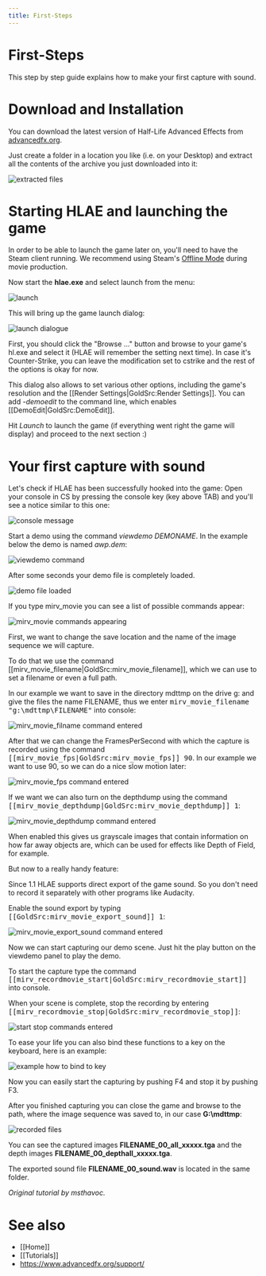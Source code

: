 ```yaml
---
title: First-Steps
---
```


# First-Steps

This step by step guide explains how to make your first capture with sound.

# Download and Installation

You can download the latest version of Half-Life Advanced Effects from [advancedfx.org](http://advancedfx.org/).

Just create a folder in a location you like (i.e. on your Desktop) and extract all the contents of the archive you just downloaded into it:

![extracted files](https://user-images.githubusercontent.com/3610128/63040967-00a39280-bec7-11e9-8611-b299e289ff95.gif)

# Starting HLAE and launching the game

In order to be able to launch the game later on, you'll need to have the Steam client running.
We recommend using Steam's [Offline Mode](https://support.steampowered.com/kb_article.php?ref=3160-AGCB-2555) during movie production.


Now start the **hlae.exe** and select launch from the menu:

![launch](https://user-images.githubusercontent.com/3610128/63040997-16b15300-bec7-11e9-8532-42d8f045dd4d.gif)


This will bring up the game launch dialog:

![launch dialogue](https://user-images.githubusercontent.com/3610128/63041304-d9999080-bec7-11e9-92a4-4081fd5f27c6.gif)

First, you should click the &quot;Browse ...&quot; button and browse to your game's hl.exe and select it (HLAE will remember the setting next time).
In case it's Counter-Strike, you can leave the modification set to cstrike and the rest of the options is okay for now.

This dialog also allows to set various other options, including the game's resolution and the [[Render Settings|GoldSrc:Render Settings]]. You can add _-demoedit_ to the command line, which enables [[DemoEdit|GoldSrc:DemoEdit]].


Hit _Launch_ to launch the game (if everything went right the game will display) and proceed to the next section :)

# Your first capture with sound

Let's check if HLAE has been successfully hooked into the game:
Open your console in CS by pressing the console key (key above TAB) and you'll see a notice similar to this one:

![console message](https://user-images.githubusercontent.com/3610128/63041028-2b8de680-bec7-11e9-917d-2dabafc4963e.gif)


Start a demo using the command _viewdemo DEMONAME_.
In the example below the demo is named _awp.dem_:

![viewdemo command](https://user-images.githubusercontent.com/3610128/63041049-38aad580-bec7-11e9-9132-1614bcda70d1.gif)


After some seconds your demo file is completely loaded.

![demo file loaded](https://user-images.githubusercontent.com/3610128/63041064-42343d80-bec7-11e9-8355-e17618c55b75.gif)


If you type mirv_movie you can see a list of possible commands appear:

![mirv_movie commands appearing](https://user-images.githubusercontent.com/3610128/63041114-59732b00-bec7-11e9-9a16-837cc6561ee9.gif)


First, we want to change the save location and the name of the image sequence we will capture.

To do that we use the command [[mirv_movie_filename|GoldSrc:mirv_movie_filename]], which we can use to set a filename or even a full path.

In our example we want to save in the directory mdttmp on the drive g: and give the files the name FILENAME, thus we enter <tt>mirv_movie_filename &quot;g:\mdttmp\FILENAME&quot;</tt> into console:

![mirv_movie_filname command entered](https://user-images.githubusercontent.com/3610128/63041127-68f27400-bec7-11e9-8788-b45d06f04ef2.gif)


After that we can change the FramesPerSecond with which the capture is recorded using the command <tt>[[mirv_movie_fps|GoldSrc:mirv_movie_fps]] 90</tt>. In our example we want to use 90, so we can do a nice slow motion later:

![mirv_movie_fps command entered](https://user-images.githubusercontent.com/3610128/63041153-714aaf00-bec7-11e9-94c7-d523c8d05064.gif)


If we want we can also turn on the depthdump using the command <tt>[[mirv_movie_depthdump|GoldSrc:mirv_movie_depthdump]] 1</tt>:

![mirv_movie_depthdump command entered](https://user-images.githubusercontent.com/3610128/63041173-7c9dda80-bec7-11e9-9742-794985d6c550.gif)

When enabled this gives us grayscale images that contain information on how far away objects are, which can be used for effects like Depth of Field, for example.


But now to a really handy feature:

Since 1.1 HLAE supports direct export of the game sound. So you don't need to record it separately with other programs like Audacity.

Enable the sound export by typing <tt>[[GoldSrc:mirv_movie_export_sound]] 1</tt>:

![mirv_movie_export_sound command entered](https://user-images.githubusercontent.com/3610128/63041213-93dcc800-bec7-11e9-8c83-7ad90960988e.gif)


Now we can start capturing our demo scene.
Just hit the play button on the viewdemo panel to play the demo.

To start the capture type the command <tt>[[mirv_recordmovie_start|GoldSrc:mirv_recordmovie_start]]</tt> into console.

When your scene is complete, stop the recording by entering <tt>[[mirv_recordmovie_stop|GoldSrc:mirv_recordmovie_stop]]</tt>:

![start stop commands entered](https://user-images.githubusercontent.com/3610128/63041250-b242c380-bec7-11e9-8935-8cf99c2f0117.gif)


To ease your life you can also bind these functions to a key on the keyboard, here is an example:

![example how to bind to key](https://user-images.githubusercontent.com/3610128/63041229-a22ae400-bec7-11e9-9a9b-dd8bbe9e0949.gif)

Now you can easily start the capturing by pushing F4 and stop it by pushing F3.


After you finished capturing you can close the game and browse to the path, where the image sequence was saved to, in our case **G:\mdttmp**:

![recorded files](https://user-images.githubusercontent.com/3610128/63041278-c38bd000-bec7-11e9-82c6-736e4253e962.gif)

You can see the captured images **FILENAME_00_all_xxxxx.tga**
and the depth images **FILENAME_00_depthall_xxxxx.tga**.

The exported sound file **FILENAME_00_sound.wav** is located in the same folder.


_Original tutorial by msthavoc._


# See also

* [[Home]]
* [[Tutorials]]
* https://www.advancedfx.org/support/
